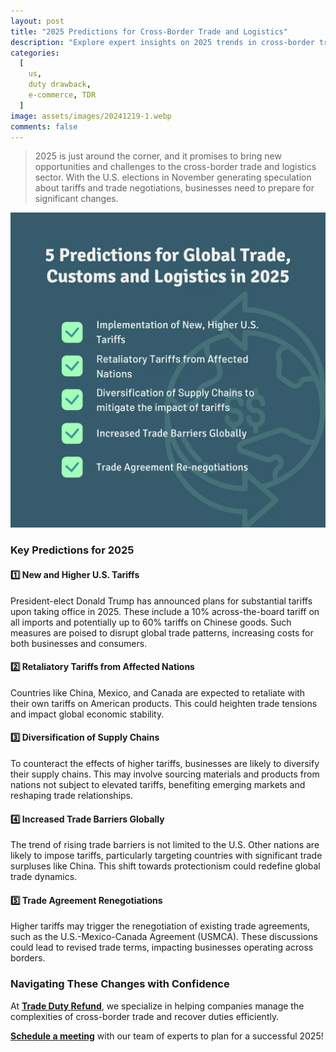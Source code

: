 ```yaml
---
layout: post
title: "2025 Predictions for Cross-Border Trade and Logistics"
description: "Explore expert insights on 2025 trends in cross-border trade, including tariffs, supply chain shifts, and global trade barriers."
categories:
  [
    us,
    duty drawback,
    e-commerce, TDR
  ]
image: assets/images/20241219-1.webp
comments: false
---
```


> 2025 is just around the corner, and it promises to bring new opportunities and challenges to the cross-border trade and logistics sector. With the U.S. elections in November generating speculation about tariffs and trade negotiations, businesses need to prepare for significant changes.

![Our Key 2025 preditions](/assets/images/20241219-2.webp)

### Key Predictions for 2025

#### 1️⃣ New and Higher U.S. Tariffs

President-elect Donald Trump has announced plans for substantial tariffs upon taking office in 2025. These include a 10% across-the-board tariff on all imports and potentially up to 60% tariffs on Chinese goods. Such measures are poised to disrupt global trade patterns, increasing costs for both businesses and consumers.

#### 2️⃣ Retaliatory Tariffs from Affected Nations

Countries like China, Mexico, and Canada are expected to retaliate with their own tariffs on American products. This could heighten trade tensions and impact global economic stability.

#### 3️⃣ Diversification of Supply Chains

To counteract the effects of higher tariffs, businesses are likely to diversify their supply chains. This may involve sourcing materials and products from nations not subject to elevated tariffs, benefiting emerging markets and reshaping trade relationships.

#### 4️⃣ Increased Trade Barriers Globally

The trend of rising trade barriers is not limited to the U.S. Other nations are likely to impose tariffs, particularly targeting countries with significant trade surpluses like China. This shift towards protectionism could redefine global trade dynamics.

#### 5️⃣ Trade Agreement Renegotiations

Higher tariffs may trigger the renegotiation of existing trade agreements, such as the U.S.-Mexico-Canada Agreement (USMCA). These discussions could lead to revised trade terms, impacting businesses operating across borders.

### Navigating These Changes with Confidence

At [**Trade Duty Refund**](https://tradedutyrefund.com), we specialize in helping companies manage the complexities of cross-border trade and recover duties efficiently.

[**Schedule a meeting**](https://tradedutyrefund.com/make-an-appointment.html) with our team of experts to plan for a successful 2025!
